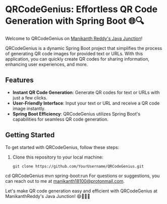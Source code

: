 # QRCodeGenius: Effortless QR Code Generation with Spring Boot 🌐🔍



Welcome to QRCodeGenius on [Manikanth Reddy's Java Junction]([https://your-github-page-url-here](https://github.com/Manikanth-Reddy))!

QRCodeGenius is a dynamic Spring Boot project that simplifies the process of generating QR code images for provided text or URLs. With this application, you can quickly create QR codes for sharing information, enhancing user experiences, and more.

## Features

- **Instant QR Code Generation**: Generate QR codes for text or URLs with just a few clicks.
- **User-Friendly Interface**: Input your text or URL and receive a QR code image instantly.
- **Spring Boot Efficiency**: QRCodeGenius utilizes Spring Boot's capabilities for seamless QR code generation.

## Getting Started

To get started with QRCodeGenius, follow these steps:

1. Clone this repository to your local machine:

   ```shell
   git clone https://github.com/YourUsername/QRCodeGenius.git
cd QRCodeGenius
mvn spring-boot:run
For questions or suggestions, you can reach out to me at manikanth18100@protonmail.com.

Let's make QR code generation easy and efficient with QRCodeGenius at ManikanthReddy's Java Junction! 😄🌟👨‍💻
